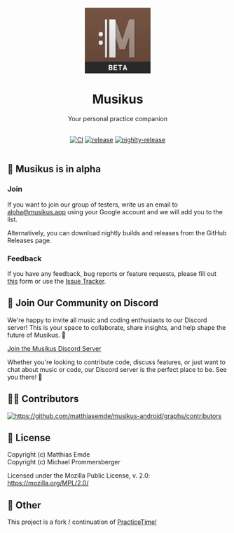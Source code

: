 <p align="center">
  <a href="https://musikus.app" target="_blank" rel="noopener noreferrer">
    <img width="150" height="150" src="./app/src/main/ic_launcher-playstore.png" alt="Musikus logo">
  </a>
</p>

<h1 align="center">Musikus</h1>

<p align="center">
Your personal practice companion
</p>

<br/>

<div align="center">
  <a href="https://github.com/matthiasemde/musikus-android/actions/workflows/ci.yml"><img src="https://github.com/matthiasemde/musikus-android/actions/workflows/ci.yml/badge.svg?branch=main" alt="CI"></a>
  <a href="https://github.com/matthiasemde/musikus-android/releases/latest"><img src="https://img.shields.io/github/v/release/matthiasemde/musikus-android" alt="release"></a>
  <a href="https://github.com/matthiasemde/musikus-android/releases"><img src="https://img.shields.io/github/v/release/matthiasemde/musikus-android?include_prereleases" alt="nighlty-release"></a>
</div>
<br/>


## 🧪 Musikus is in alpha

### Join

If you want to join our group of testers, write us an email to [alpha@musikus.app](mailto:alpha@musikus.app) using your Google account and we will add you to the list.

Alternatively, you can download nightly builds and releases from the GitHub Releases page.

### Feedback
If you have any feedback, bug reports or feature requests, please fill out [this](https://docs.google.com/forms/d/e/1FAIpQLSfw1rTslL7b3Yp_Lv_E65zketfj7G6h5VzOkVdxjcQZDC5CqA/viewform) form or use the [Issue Tracker](https://github.com/matthiasemde/musikus-android/issues/new).

## 🤝 Join Our Community on Discord

We're happy to invite all music and coding enthusiasts to our Discord server! This is your space to collaborate, share insights, and help shape the future of Musikus. 🚀

[Join the Musikus Discord Server](https://discord.gg/CNbvGmbS7d)

Whether you're looking to contribute code, discuss features, or just want to chat about music or code, our Discord server is the perfect place to be. See you there! 👋


## 👨‍💻 Contributors
<a href="https://github.com/matthiasemde/musikus-android/graphs/contributors">
  <img width="140" src="https://contrib.rocks/image?repo=matthiasemde/musikus-android" alt="https://github.com/matthiasemde/musikus-android/graphs/contributors"/>
</a>

## 📃 License
Copyright (c) Matthias Emde <br/>
Copyright (c) Michael Prommersberger

Licensed under the Mozilla Public License, v. 2.0: https://mozilla.org/MPL/2.0/

## 🎼 Other
This project is a fork / continuation of [PracticeTime!](https://github.com/PracticeTimeApp/PracticeTime)

